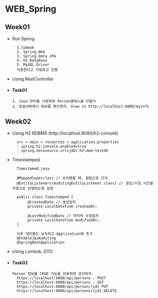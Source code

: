 # WEB_Spring

## Week01
- Run Spring
     
        1.lombok 
        2. Spring Web 
        3. Spring Data JPA 
        4. H2 Database
        5. MySQL Driver
        이용한다고 가정하고 진행
- Using RestController

- #### Task01
     
      1. Java 언어를 사용하여 Person클래스를 만들자 
      2. 로컬서버에서 정보를 확인하자. View in http://localhost:8080/myinfo

## Week02
- Using H2 RDBMS (http://localhost:8080/h2-console)

        src > main > resources > application.properties
        - spring.h2.console.enabled=true
        - spring.datasource.url=jdbc:h2:mem:testdb
- Timestamped
        
        Timestamed.java
        
        @MappedSuperclass // 상속했을 때, 컬럼으로 인식
        @EntityListeners(AuditingEntityListener.class) // 생성/수정 시간을 자동으로 반영하도록 설정
        
        public class Timestamped {
             @CreatedDate // 생성일자
             private LocalDateTime createdAt;

             @LastModifiedDate // 마지막 수정일자
             private LocalDateTime modifiedAt;
        }
        
        이후 테이블이 상속하고 Application에 추가
        @EnableJpaAuditing
        @SpringBootApplication
        
- Using Lombok, DTO

- #### Task02
    
      Person 정보를 CRUD 기능을 이용하여 관리하자. 
        https://localhost:8080/api/persons : POST
        https://localhost:8080/api/persons : GET
        https://localhost:8080/api/person/{id} PUT
        https://localhost:8080/api/persons/{id} DELETE
  
